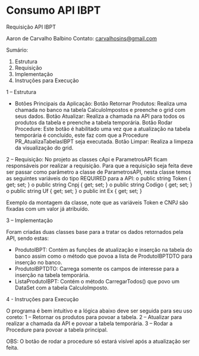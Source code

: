 # Consumo API IBPT
 
Requisição API IBPT

Aaron de Carvalho Balbino 
Contato: carvalhosins@gmail.com


Sumário:

1.	Estrutura
2.	Requisição 
3.	Implementação
4.	Instruções para Execução


1 – Estrutura
  

- Botões Principais da Aplicação:
Botão Retornar Produtos: Realiza uma chamada no banco na tabela CalculoImpostos e preenche o grid com seus dados.
Botão Atualizar: Realiza a chamada na API para todos os produtos da tabela e preenche a tabela temporária.
Botão Rodar Procedure: Este botão é habilitado uma vez que a atualização na tabela temporária é concluído,  este faz com que a Procedure PR_AtualizaTabelasIBPT seja executada.
Botão Limpar: Realiza a limpeza da visualização do grid.


2 – Requisição:
No projeto as classes cApi e ParametrosAPI ficam responsáveis por realizar a requisição.
Para que a requisição seja feita deve ser passar como parâmetro a classe de ParametrosAPI, nesta classe temos as seguintes variáveis do tipo REQUIRED para a API:
o	public string Token { get; set; }
o	public string Cnpj { get; set; }
o	public string Codigo { get; set; }
o	public string Uf { get; set; }
o	public int Ex { get; set; }

Exemplo da montagem da classe, note que as variáveis Token e CNPJ são fixadas com um valor já atribuído.
 

3 – Implementação

Foram criadas duas classes base para a tratar os dados retornados pela API, sendo estas:
- ProdutoIBPT: Contém as funções de atualização e inserção na tabela do banco assim como o método que povoa a lista de ProdutoIBPTDTO para inserção no banco.
- ProdutoIBPTDTO: Carrega somente os campos de interesse para a inserção na tabela temporária.
- ListaProdutoIBPT: Contém o método CarregarTodos() que povo um DataSet com a tabela CalculoImposto.


4 - Instruções para Execução

O  programa é bem intuitivo e a lógica abaixo deve ser seguida para seu uso coreto:
1 – Retornar os produtos para povoar a tabela.
2 – Atualizar para realizar a chamada da API e povoar a tabela temporária.
3 – Rodar a Procedure para povoar a tabela principal.

OBS: O botão de rodar a procedure só estará visível após a atualização ser feita.

